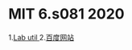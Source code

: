 # MIT 6.s081 2020
1.[Lab util  ](https://github.com/miraclezhou/6.s081/tree/util)
2.[百度网站](www.baidu.com)
